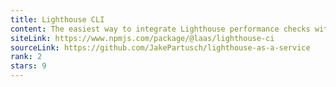 ```yaml
---
title: Lighthouse CLI
content: The easiest way to integrate Lighthouse performance checks without a Chromium dependency
siteLink: https://www.npmjs.com/package/@laas/lighthouse-ci
sourceLink: https://github.com/JakePartusch/lighthouse-as-a-service
rank: 2
stars: 9
---
```


